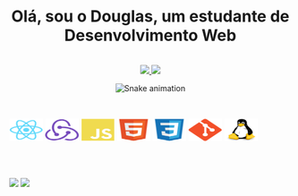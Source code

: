 <div>
  
  <h1 align="center">
    Olá, sou o Douglas, um estudante de Desenvolvimento Web
  </h1>
</div>

<div align="center"><br>
  <a href="https://github.com/douglasvcruz">
    <img height="170em" src="https://douglasvscruz-git-main-douglasvcruz.vercel.app/api?username=douglasvcruz&count_private=true&include_all_commits=true&show_icons=true&theme=radical&hide_border=false&show_owner=true"/>
    <img height="170em" src="https://douglasvscruz-git-main-douglasvcruz.vercel.app/api/top-langs/?username=douglasvcruz&theme=radical&hide_border=false&&layout=compact"/>
  </a>
</div>

<div align="center">

  ![Snake animation](https://github.com/danielbped/danielbped/blob/output/github-contribution-grid-snake.svg)
  
</div>

##

<div><br>
  <img align="center" alt="React" height="40" width="60" src="https://raw.githubusercontent.com/devicons/devicon/master/icons/react/react-original.svg">
  <img align="center" alt="Redux" height="40" width="60" src="https://raw.githubusercontent.com/devicons/devicon/master/icons/redux/redux-original.svg">
  <img align="center" alt="Js" height="40" width="60" src="https://raw.githubusercontent.com/devicons/devicon/master/icons/javascript/javascript-plain.svg">
  <img align="center" alt="HTML" height="40" width="60" src="https://raw.githubusercontent.com/devicons/devicon/master/icons/html5/html5-original.svg">
  <img align="center" alt="CSS" height="40" width="60" src="https://raw.githubusercontent.com/devicons/devicon/master/icons/css3/css3-original.svg">
  <img align="center" alt="git" height="40" width="60" src="https://raw.githubusercontent.com/devicons/devicon/master/icons/git/git-original.svg">
  <img align="center" alt="linux" height="40" width="60" src="https://raw.githubusercontent.com/devicons/devicon/master/icons/linux/linux-original.svg">
</div><br>

##

<div><br>
  <a href="https://www.linkedin.com/in/douglas-virissimo-da-cruz/" target="_blank"><img align="center" width="150" src="https://img.shields.io/badge/-LinkedIn-%230077B5?style=for-the-badge&logo=linkedin&logoColor=white" target="_blank"></a> 
  <a href="mailto:cbdouglasvirissimo@hotmail.com"><img width="120" align="center" src="https://img.shields.io/badge/-Gmail-%23333?style=for-the-badge&logo=gmail&logoColor=white" target="_blank"></a>
</div>
